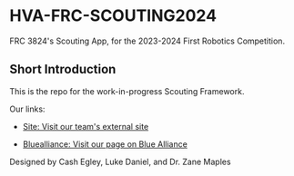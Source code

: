 # HVA-FRC-SCOUTING2024

FRC 3824's Scouting App, for the 2023-2024 First Robotics Competition.

## Short Introduction

This is the repo for the work-in-progress Scouting Framework.

Our links:

- [Site: Visit our team's external site](https://rohawktics.org/home/)

- [Bluealliance: Visit our page on Blue Alliance](https://www.thebluealliance.com/team/3824)

Designed by Cash Egley, Luke Daniel, and Dr. Zane Maples
